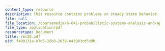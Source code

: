 ```yaml
---
content_type: resource
description: This resource contains problems on steady state behavior.
file: null
file_location: /coursemedia/6-041-probabilistic-systems-analysis-and-applied-probability-spring-2006/f409131ae7d528b82639043983cd5ddb_rec20.pdf
file_type: application/pdf
resourcetype: Document
title: rec20.pdf
uid: f409131a-e7d5-28b8-2639-043983cd5ddb
---
```

